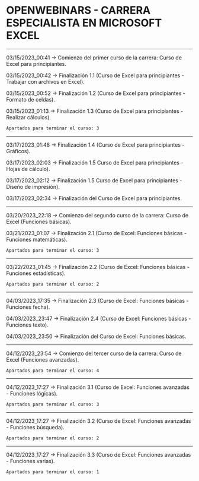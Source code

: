 # OPENWEBINARS - CARRERA ESPECIALISTA EN MICROSOFT EXCEL
-----------------------------------------------------------------------------------------------------------
03/15/2023_00:41 -> Comienzo del primer curso de la carrera: Curso de Excel para principiantes.

03/15/2023_00:42 -> Finalización 1.1 (Curso de Excel para principiantes - Trabajar con archivos en Excel).

03/15/2023_00:52 -> Finalización 1.2 (Curso de Excel para principiantes - Formato de celdas).

03/15/2023_01:13 -> Finalización 1.3 (Curso de Excel para principiantes - Realizar cálculos).
	
	Apartados para terminar el curso: 3

------------------------------------------------------------------------------------------------------------
	
03/17/2023_01:48 -> Finalización 1.4 (Curso de Excel para principiantes - Gráficos).

03/17/2023_02:03 -> Finalización 1.5 Curso de Excel para principiantes - Hojas de cálculo).

03/17/2023_02:12 -> Finalización 1.5 Curso de Excel para principiantes - Diseño de impresión).

03/17/2023_02:34 -> Finalización del Curso de Excel para principiantes.

-------------------------------------------------------------------------------------------------------------

03/20/2023_22:18 -> Comienzo del segundo curso de la carrera: Curso de Excel (Funciones básicas).

03/21/2023_01:07 -> Finalización 2.1 (Curso de Excel: Funciones básicas - Funciones matemáticas).

	Apartados para terminar el curso: 3

------------------------------------------------------------------------------------------------------------

03/22/2023_01:45 -> Finalización 2.2 (Curso de Excel: Funciones básicas - Funciones estadísticas).

	Apartados para terminar el curso: 2

------------------------------------------------------------------------------------------------------------

04/03/2023_17:35 -> Finalización 2.3 (Curso de Excel: Funciones básicas - Funciones fecha).

04/03/2023_23:47 -> Finalización 2.4 (Curso de Excel: Funciones básicas - Funciones texto).

04/03/2023_23:50 -> Finalización del Curso de Excel: Funciones básicas.

------------------------------------------------------------------------------------------------------------

04/12/2023_23:54 -> Comienzo del tercer curso de la carrera: Curso de Excel (Funciones avanzadas).

	Apartados para terminar el curso: 4
	
------------------------------------------------------------------------------------------------------------

04/12/2023_17:27 -> Finalización 3.1 (Curso de Excel: Funciones avanzadas - Funciones lógicas).

	Apartados para terminar el curso: 3
	
------------------------------------------------------------------------------------------------------------

04/12/2023_17:27 -> Finalización 3.2 (Curso de Excel: Funciones avanzadas - Funciones búsqueda).

	Apartados para terminar el curso: 2
	
------------------------------------------------------------------------------------------------------------

04/12/2023_17:27 -> Finalización 3.3 (Curso de Excel: Funciones avanzadas - Funciones varias).

	Apartados para terminar el curso: 1	
